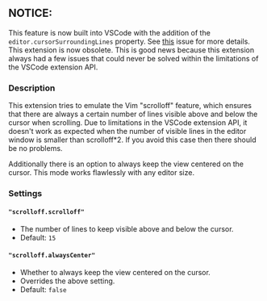 ## NOTICE:
This feature is now built into VSCode with the addition of the `editor.cursorSurroundingLines` property.
See [this](https://github.com/Microsoft/vscode/issues/12048) issue for more details. This extension is now obsolete.
This is good news because this extension always had a few issues that could never be solved within the limitations of the VSCode extension API.

### Description

This extension tries to emulate the Vim "scrolloff" feature, which ensures that there are always a certain number of lines visible above and below the cursor when scrolling. Due to limitations in the VSCode extension API, it doesn't work as expected when the number of visible lines in the editor window is smaller than scrolloff*2. If you avoid this case then there should be no problems.

Additionally there is an option to always keep the view centered on the cursor. This mode works flawlessly with any editor size.

### Settings

#### `"scrolloff.scrolloff"`
* The number of lines to keep visible above and below the cursor.
* Default: `15`

#### `"scrolloff.alwaysCenter"`
* Whether to always keep the view centered on the cursor.
* Overrides the above setting.
* Default: `false`
